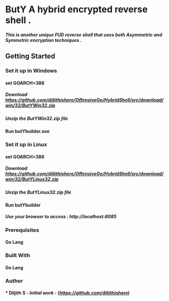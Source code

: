 # ButY  A hybrid encrypted reverse shell .

##### This is another unique FUD reverse shell that uses both Asymmetric and Symmetric encryption techniques .

## Getting Started
### Set it up in Windows 
#### set GOARCH=386
##### Download https://github.com/diljithishere/OffensiveGo/HybridShell/src/download/win/32/ButYWin32.zip
##### Unzip the ButYWin32.zip file
####  Run butYbuilder.exe

### Set it up in Linux 
#### set GOARCH=386
##### Download https://github.com/diljithishere/OffensiveGo/HybridShell/src/download/win/32/ButYLinux32.zip
##### Unzip the ButYLinux32.zip file
####  Run butYbuilder

##### Use your browser to access : http://localhost:8085

### Prerequisites

#### Go Lang

### Built With
#### Go Lang

### Author

#### * **Diljith S** - *Initial work* - (https://github.com/diljithishere)
